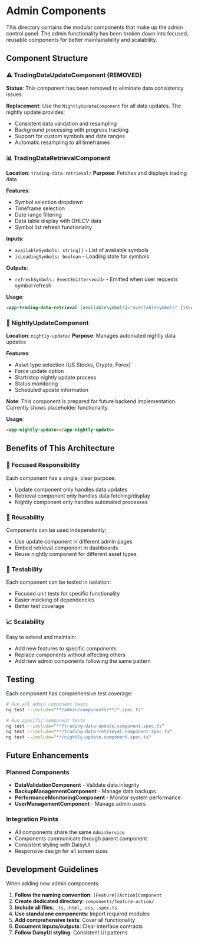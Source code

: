 # Admin Components

This directory contains the modular components that make up the admin control panel. The admin functionality has been broken down into focused, reusable components for better maintainability and scalability.

## Component Structure

### ⚠️ TradingDataUpdateComponent (REMOVED)

**Status**: This component has been removed to eliminate data consistency issues.

**Replacement**: Use the `NightlyUpdateComponent` for all data updates. The nightly update provides:

- Consistent data validation and resampling
- Background processing with progress tracking
- Support for custom symbols and date ranges
- Automatic resampling to all timeframes

### 📊 TradingDataRetrievalComponent

**Location**: `trading-data-retrieval/`
**Purpose**: Fetches and displays trading data

**Features**:

- Symbol selection dropdown
- Timeframe selection
- Date range filtering
- Data table display with OHLCV data
- Symbol list refresh functionality

**Inputs**:

- `availableSymbols: string[]` - List of available symbols
- `isLoadingSymbols: boolean` - Loading state for symbols

**Outputs**:

- `refreshSymbols: EventEmitter<void>` - Emitted when user requests symbol refresh

**Usage**:

```html
<app-trading-data-retrieval [availableSymbols]="availableSymbols" [isLoadingSymbols]="isLoadingSymbols" (refreshSymbols)="loadAvailableSymbols()"></app-trading-data-retrieval>
```

### 🌙 NightlyUpdateComponent

**Location**: `nightly-update/`
**Purpose**: Manages automated nightly data updates

**Features**:

- Asset type selection (US Stocks, Crypto, Forex)
- Force update option
- Start/stop nightly update process
- Status monitoring
- Scheduled update information

**Note**: This component is prepared for future backend implementation. Currently shows placeholder functionality.

**Usage**:

```html
<app-nightly-update></app-nightly-update>
```

## Benefits of This Architecture

### 🎯 **Focused Responsibility**

Each component has a single, clear purpose:

- Update component only handles data updates
- Retrieval component only handles data fetching/display
- Nightly component only handles automated processes

### 🔧 **Reusability**

Components can be used independently:

- Use update component in different admin pages
- Embed retrieval component in dashboards
- Reuse nightly component for different asset types

### 🧪 **Testability**

Each component can be tested in isolation:

- Focused unit tests for specific functionality
- Easier mocking of dependencies
- Better test coverage

### 📈 **Scalability**

Easy to extend and maintain:

- Add new features to specific components
- Replace components without affecting others
- Add new admin components following the same pattern

## Testing

Each component has comprehensive test coverage:

```bash
# Run all admin component tests
ng test --include="**/admin/components/**/*.spec.ts"

# Run specific component tests
ng test --include="**/trading-data-update.component.spec.ts"
ng test --include="**/trading-data-retrieval.component.spec.ts"
ng test --include="**/nightly-update.component.spec.ts"
```

## Future Enhancements

### Planned Components

- **DataValidationComponent** - Validate data integrity
- **BackupManagementComponent** - Manage data backups
- **PerformanceMonitoringComponent** - Monitor system performance
- **UserManagementComponent** - Manage admin users

### Integration Points

- All components share the same `AdminService`
- Components communicate through parent component
- Consistent styling with DaisyUI
- Responsive design for all screen sizes

## Development Guidelines

When adding new admin components:

1. **Follow the naming convention**: `[Feature][Action]Component`
2. **Create dedicated directory**: `components/feature-action/`
3. **Include all files**: `.ts`, `.html`, `.css`, `.spec.ts`
4. **Use standalone components**: Import required modules
5. **Add comprehensive tests**: Cover all functionality
6. **Document inputs/outputs**: Clear interface contracts
7. **Follow DaisyUI styling**: Consistent UI patterns

